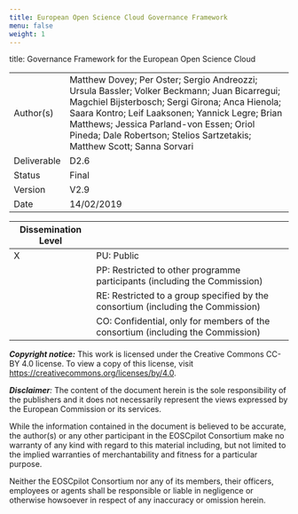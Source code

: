 ```yaml
---
title: European Open Science Cloud Governance Framework
menu: false
weight: 1
---
```


title: Governance Framework for the European Open Science Cloud

|             |                                                                                                                                                                                                                                                                                                                          |
|-------------|--------------------------------------------------------------------------------------------------------------------------------------------------------------------------------------------------------------------------------------------------------------------------------------------------------------------------|
| Author(s)   | Matthew Dovey; Per Oster; Sergio Andreozzi; Ursula Bassler; Volker Beckmann; Juan Bicarregui; Magchiel Bijsterbosch; Sergi Girona; Anca Hienola; Saara Kontro; Leif Laaksonen; Yannick Legre; Brian Matthews; Jessica Parland-von Essen; Oriol Pineda; Dale Robertson; Stelios Sartzetakis; Matthew Scott; Sanna Sorvari |
| Deliverable | D2.6                                                                                                                                                                                                                                                                                                                     |
| Status      | Final                                                                                                                                                                                                                                                                                                                    |
| Version     | V2.9                                                                                                                                                                                                                                                                                                                     |
| Date        | 14/02/2019                                                                                                                                                                                                                                                                                                               |

| Dissemination Level |                                                                                  |
|---------------------|----------------------------------------------------------------------------------|
| X                   | PU: Public                                                                       |
|                     | PP: Restricted to other programme participants (including the Commission)        |
|                     | RE: Restricted to a group specified by the consortium (including the Commission) |
|                     | CO: Confidential, only for members of the consortium (including the Commission)  |

***Copyright notice:*** This work is licensed under the Creative Commons
CC-BY 4.0 license. To view a copy of this license, visit [<span
class="underline">https://creativecommons.org/licenses/by/4.0</span>](https://creativecommons.org/licenses/by/4.0).

***Disclaimer**:* The content of the document herein is the sole
responsibility of the publishers and it does not necessarily represent
the views expressed by the European Commission or its services.

While the information contained in the document is believed to be
accurate, the author(s) or any other participant in the EOSCpilot
Consortium make no warranty of any kind with regard to this material
including, but not limited to the implied warranties of merchantability
and fitness for a particular purpose.

Neither the EOSCpilot Consortium nor any of its members, their officers,
employees or agents shall be responsible or liable in negligence or
otherwise howsoever in respect of any inaccuracy or omission herein.


